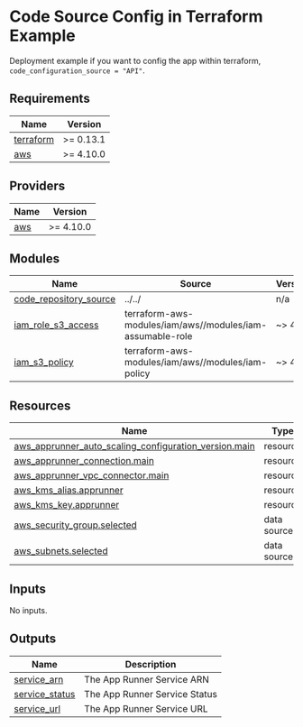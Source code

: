 # Code Source Config in Terraform Example
Deployment example if you want to config the app within terraform, `code_configuration_source = "API"`.


<!-- BEGINNING OF PRE-COMMIT-TERRAFORM DOCS HOOK -->
## Requirements

| Name | Version |
|------|---------|
| <a name="requirement_terraform"></a> [terraform](#requirement\_terraform) | >= 0.13.1 |
| <a name="requirement_aws"></a> [aws](#requirement\_aws) | >= 4.10.0 |

## Providers

| Name | Version |
|------|---------|
| <a name="provider_aws"></a> [aws](#provider\_aws) | >= 4.10.0 |

## Modules

| Name | Source | Version |
|------|--------|---------|
| <a name="module_code_repository_source"></a> [code\_repository\_source](#module\_code\_repository\_source) | ../../ | n/a |
| <a name="module_iam_role_s3_access"></a> [iam\_role\_s3\_access](#module\_iam\_role\_s3\_access) | terraform-aws-modules/iam/aws//modules/iam-assumable-role | ~> 4 |
| <a name="module_iam_s3_policy"></a> [iam\_s3\_policy](#module\_iam\_s3\_policy) | terraform-aws-modules/iam/aws//modules/iam-policy | ~> 4 |

## Resources

| Name | Type |
|------|------|
| [aws_apprunner_auto_scaling_configuration_version.main](https://registry.terraform.io/providers/hashicorp/aws/latest/docs/resources/apprunner_auto_scaling_configuration_version) | resource |
| [aws_apprunner_connection.main](https://registry.terraform.io/providers/hashicorp/aws/latest/docs/resources/apprunner_connection) | resource |
| [aws_apprunner_vpc_connector.main](https://registry.terraform.io/providers/hashicorp/aws/latest/docs/resources/apprunner_vpc_connector) | resource |
| [aws_kms_alias.apprunner](https://registry.terraform.io/providers/hashicorp/aws/latest/docs/resources/kms_alias) | resource |
| [aws_kms_key.apprunner](https://registry.terraform.io/providers/hashicorp/aws/latest/docs/resources/kms_key) | resource |
| [aws_security_group.selected](https://registry.terraform.io/providers/hashicorp/aws/latest/docs/data-sources/security_group) | data source |
| [aws_subnets.selected](https://registry.terraform.io/providers/hashicorp/aws/latest/docs/data-sources/subnets) | data source |

## Inputs

No inputs.

## Outputs

| Name | Description |
|------|-------------|
| <a name="output_service_arn"></a> [service\_arn](#output\_service\_arn) | The App Runner Service ARN |
| <a name="output_service_status"></a> [service\_status](#output\_service\_status) | The App Runner Service Status |
| <a name="output_service_url"></a> [service\_url](#output\_service\_url) | The App Runner Service URL |
<!-- END OF PRE-COMMIT-TERRAFORM DOCS HOOK -->